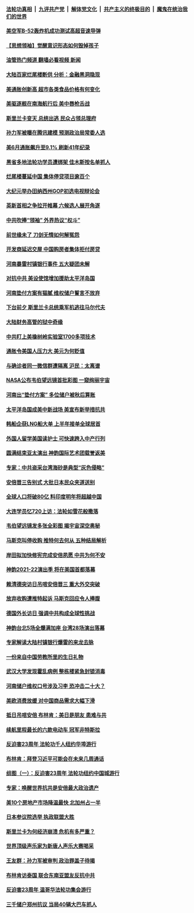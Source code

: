 ####  [法轮功真相](../../../../basic/blob/master/README.md?t=07141402) &nbsp;|&nbsp; [九评共产党](../../../../9ping.md/blob/master/README.md?t=07141402) &nbsp;|&nbsp; [解体党文化](../../../../jtdwh.md/blob/master/README.md?t=07141402)  &nbsp;|&nbsp; [共产主义的终极目的](../../../../gczydzjmd.md/blob/master/README.md?t=07141402) &nbsp;|&nbsp; [魔鬼在统治我们的世界](../../../../mgztzwmdsj.md/blob/master/README.md?t=07141402) 

#### [美空军B-52轰炸机成功测试高超音速导弹](../pages/nf4514/n13780324.md?t=07141402) 

#### [【思想领袖】觉醒意识形态如何毁掉孩子](../pages/nf4514/n13766746.md?t=07141402) 

#### [油管热门频道 翻墙必看视频 新闻](http://45.76.130.85:81/youtube.html?07141402)

#### [大陆百家烂尾楼断供 分析：金融黑洞隐现](../pages/nf4514/n13780360.md?t=07141402) 

#### [美通胀创新高 超市各类食品价格有何变化](../pages/nf4514/n13780310.md?t=07141402) 

#### [美驱逐舰在南海航行后 美中唇枪舌战](../pages/nf4514/n13780060.md?t=07141402) 

#### [斯里兰卡变天 总统出逃 民众占领总理府](../pages/nf4514/n13780176.md?t=07141402) 

#### [孙力军被曝在腾讯建模 预测政治局常委人选](../pages/nf4514/n13779437.md?t=07141402) 

#### [美6月通胀飙升至9.1% 刷新41年纪录](../pages/nf4514/n13780070.md?t=07141402) 

#### [黑省多地法轮功学员遭绑架 佳木斯按名单抓人](../pages/nf4514/n13779958.md?t=07141402) 

#### [烂尾楼蔓延中国 集体停贷项目逾百个](../pages/nf4514/n13780043.md?t=07141402) 

#### [大纪元举办田纳西州GOP初选电视辩论会](../pages/nf4514/n13779464.md?t=07141402) 

#### [英新首相之争拉开帷幕 六候选人展开角逐](../pages/nf4514/n13779936.md?t=07141402) 

#### [中共吹捧“领袖” 外界热议“权斗”](../pages/nf4514/n13779870.md?t=07141402) 

#### [前世缘未了 刀剑无情如何解冤怨](../pages/nf4514/n13771608.md?t=07141402) 

#### [开发商延迟交屋 中国购房者集体拒付房贷](../pages/nf4514/n13779800.md?t=07141402) 

#### [河南暴雷村镇银行事件 五大疑团未解](../pages/nf4514/n13779809.md?t=07141402) 

#### [对抗中共 美设使馆增加援助太平洋岛国](../pages/nf4514/n13779696.md?t=07141402) 

#### [河南垫付方案有猫腻 维权储户誓言不放弃](../pages/nf4514/n13779693.md?t=07141402) 

#### [下台前夕 斯里兰卡总统乘军机逃往马尔代夫](../pages/nf4514/n13779600.md?t=07141402) 

#### [大陆财务高管的狱中奇缘](../pages/nf4514/n13779497.md?t=07141402) 

#### [中共盯上美橡树岭实验室1700多项技术](../pages/nf4514/n13779432.md?t=07141402) 

#### [通胀令美国人压力大 美元为何贬值](../pages/nf4514/n13778909.md?t=07141402) 

#### [与确诊者同一微信群遭隔离 沪民：太离谱](../pages/nf4514/n13778966.md?t=07141402) 

#### [NASA公布韦伯望远镜首批彩图 一窥绚丽宇宙](../pages/nf4514/n13779373.md?t=07141402) 

#### [河南出“垫付方案” 多位储户被秋后算账](../pages/nf4514/n13779371.md?t=07141402) 

#### [太平洋岛国成美中新战场 美宣布新举措抗共](../pages/nf4514/n13779327.md?t=07141402) 

#### [韩船企获LNG船大单 上半年接单全球居首](../pages/nf4514/n13779328.md?t=07141402) 

#### [外国人留学美国读护士 可快速跨入中产行列](../pages/nf4514/n13778969.md?t=07141402) 

#### [圆满结束亚太演出 神韵国际艺术团载誉返美](../pages/nf4514/n13778971.md?t=07141402) 

#### [专家：中共盗采台湾海砂是典型“灰色侵略”](../pages/nf4514/n13779069.md?t=07141402) 

#### [安倍晋三告别式 大批日本民众夹道送别](../pages/nf4514/n13779011.md?t=07141402) 

#### [全球人口将破80亿 料印度明年将超越中国](../pages/nf4514/n13778902.md?t=07141402) 

#### [大连学员忆720上访：法轮如雪花般撒落](../pages/nf4514/n13777548.md?t=07141402) 

#### [韦伯望远镜发多张全彩图 揭宇宙深空奥秘](../pages/nf4514/n13778770.md?t=07141402) 

#### [马斯克叫停收购 推特何去何从 五种结局解析](../pages/nf4514/n13778449.md?t=07141402) 

#### [岸田拟加快修宪完成安倍夙愿 中共为何不安](../pages/nf4514/n13778731.md?t=07141402) 

#### [神韵2021-22演出季 将在美国首都落幕](../pages/nf4514/n13777331.md?t=07141402) 

#### [赖清德突访日吊唁安倍晋三 重大外交突破](../pages/nf4514/n13778710.md?t=07141402) 

#### [放弃收购遭推特起诉 马斯克回应令人捧腹](../pages/nf4514/n13778622.md?t=07141402) 

#### [德国外长访日 强调中共构成全球性挑战](../pages/nf4514/n13778635.md?t=07141402) 

#### [神韵台北5场全爆满加座 台湾28场演出落幕](../pages/nf4514/n13778107.md?t=07141402) 

#### [专家解读大陆村镇银行爆雷的来龙去脉](../pages/nf4514/n13778412.md?t=07141402) 

#### [一份来自中国劳教所里的生日礼物](../pages/nf4514/n13777122.md?t=07141402) 

#### [武汉大学发现霍乱病例 整栋楼紧急封锁消毒](../pages/nf4514/n13778353.md?t=07141402) 

#### [河南储户维权口号涉及习李 恐冲击二十大？](../pages/nf4514/n13778148.md?t=07141402) 

#### [美欧消费放缓 对中国商品需求大幅下滑](../pages/nf4514/n13778291.md?t=07141402) 

#### [抵日吊唁安倍 布林肯：美日是朋友 患难与共](../pages/nf4514/n13778139.md?t=07141402) 

#### [续航里程最长的六款电动车 冠军非特斯拉](../pages/nf4514/n13775871.md?t=07141402) 

#### [反迫害23周年 法轮功千人纽约华埠游行](../pages/nf4514/n13777927.md?t=07141402) 

#### [布林肯：拜登习近平可能会在未来几周通话](../pages/nf4514/n13777923.md?t=07141402) 

#### [组图（一）：反迫害23周年 法轮功纽约中国城游行](../pages/nf4514/n13777329.md?t=07141402) 

#### [专家：唤醒世界抗共是安倍最大政治遗产](../pages/nf4514/n13777734.md?t=07141402) 

#### [美10个房地产市场降温最快 北加州占一半](../pages/nf4514/n13777755.md?t=07141402) 

#### [日本参议院选举 执政联盟大胜](../pages/nf4514/n13777660.md?t=07141402) 

#### [斯里兰卡为何经济崩溃 危机有多严重？](../pages/nf4514/n13777707.md?t=07141402) 

#### [世界顶级声乐家为新唐人声乐大赛喝采](../pages/nf4514/n13777178.md?t=07141402) 

#### [王友群：孙力军被审判 政治罪盖子待揭](../pages/nf4514/n13777444.md?t=07141402) 

#### [布林肯访泰国 联合东南亚盟友反抗中共](../pages/nf4514/n13777631.md?t=07141402) 

#### [反迫害23周年 温哥华法轮功集会游行](../pages/nf4514/n13777547.md?t=07141402) 

#### [三千储户郑州抗议 当局40辆大巴车抓人](../pages/nf4514/n13777593.md?t=07141402) 

<img src='http://gfw-breaker.win/goodnews/indexes/nf4514.md' width='0px' height='0px'/>

